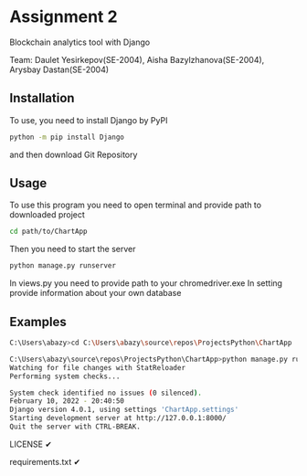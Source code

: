 # Assignment 2
Blockchain analytics tool with Django


Team: Daulet Yesirkepov(SE-2004), Aisha Bazylzhanova(SE-2004), Arysbay Dastan(SE-2004)

## Installation
To use, you need to install Django by
PyPI

```bash
python -m pip install Django
```
and then download Git Repository

## Usage 
To use this program you need to open terminal and provide path to downloaded project

```bash
cd path/to/ChartApp 
```
Then you need to start the server

```bash
python manage.py runserver
```  
In views.py you need to provide path to your chromedriver.exe
In setting provide information about your own database
## Examples 

```bash
C:\Users\abazy>cd C:\Users\abazy\source\repos\ProjectsPython\ChartApp

C:\Users\abazy\source\repos\ProjectsPython\ChartApp>python manage.py runserver
Watching for file changes with StatReloader
Performing system checks...

System check identified no issues (0 silenced).
February 10, 2022 - 20:40:50
Django version 4.0.1, using settings 'ChartApp.settings'
Starting development server at http://127.0.0.1:8000/
Quit the server with CTRL-BREAK.
```


LICENSE ✔

requirements.txt ✔

